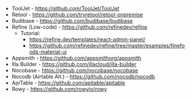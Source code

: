 - ToolJet - https://github.com/ToolJet/ToolJet
- Retool - https://github.com/tryretool/retool-onpremise
- Budibase - https://github.com/budibase/budibase
- Refine (Low-code) - https://github.com/refinedev/refine
	- Tutorial:
		- https://refine.dev/templates/react-admin-panel/
		- https://github.com/refinedev/refine/tree/master/examples/finefoods-material-ui
- Appsmith - https://github.com/appsmithorg/appsmith
- Illa Builder - https://github.com/illacloud/illa-builder
- Nocobase - https://github.com/nocobase/nocobase
- Nocodb (Airtable Alt.) - https://github.com/nocodb/nocodb
- ApiTable - https://github.com/apitable/apitable
- Rowy - https://github.com/rowyio/rowy